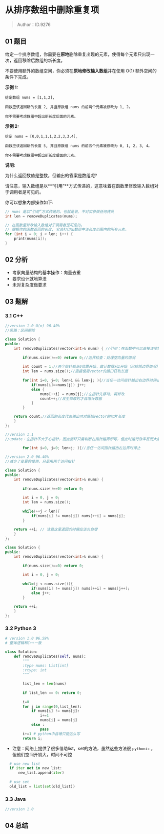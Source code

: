 # 从排序数组中删除重复项 

> Author：ID.9276

## 01 题目

给定一个排序数组，你需要在**原地**删除重复出现的元素，使得每个元素只出现一次，返回移除后数组的新长度。

不要使用额外的数组空间，你必须在**原地修改输入数组**并在使用 O(1) 额外空间的条件下完成。

**示例 1:**

```
给定数组 nums = [1,1,2], 

函数应该返回新的长度 2, 并且原数组 nums 的前两个元素被修改为 1, 2。 

你不需要考虑数组中超出新长度后面的元素。
```

**示例 2:**

```
给定 nums = [0,0,1,1,1,2,2,3,3,4],

函数应该返回新的长度 5, 并且原数组 nums 的前五个元素被修改为 0, 1, 2, 3, 4。

你不需要考虑数组中超出新长度后面的元素。
```

**说明:**

为什么返回数值是整数，但输出的答案是数组呢?

请注意，输入数组是以**“引用”**方式传递的，这意味着在函数里修改输入数组对于调用者是可见的。

你可以想象内部操作如下:

```c++
// nums 是以“引用”方式传递的。也就是说，不对实参做任何拷贝
int len = removeDuplicates(nums);

// 在函数里修改输入数组对于调用者是可见的。
// 根据你的函数返回的长度, 它会打印出数组中该长度范围内的所有元素。
for (int i = 0; i < len; i++) {
    print(nums[i]);
}
```

## 02 分析

- 考察向量结构的基本操作：向量去重
- 要求设计就地算法
- 未对复杂度做要求

## 03 题解

### 3.1 C++

```c++
//version 1.0 O(n) 96.40%
//思路：区间删除

class Solution {
public:
    int removeDuplicates(vector<int>& nums) { //引用：在函数中可以直接该地址上的数据
        
        if(nums.size()==0) return 0;//边界检查：处理空向量的情况
        
        int count = 1;//两个指针都从0位置开始，故计数器从1开始（已排除边界情况）
        int len = nums.size();//直接使用vector的接口获取长度
        
        for(int i=0, j=0; len>i && len>j; ){//当任一访问指针越出右边界时停止
            if(nums[i]==nums[j]) j++;
            else {
                nums[++i] = nums[j];//左指针先移动，再修改
                count++;//发生修改时才自增计数器
            }
        }

    return count;//返回的长度代表输出时对原始vector的切片长度
    }
};
```

```c++
//version 1.1
//update：左指针不大于右指针，因此循环只需判断右指针越界即可，但此时运行效率反而大幅下降了？？
        
        for(int i=0, j=0; len>j; ){//当任一访问指针越出右边界时停止

```

```c++
//version 2.0 96.40%
//减少了变量的使用，只是用两个访问指针

class Solution {
public:
    int removeDuplicates(vector<int>& nums) {
        
        if(nums.size()==0) return 0;
        
        int i = 0, j = 0;
        int len = nums.size();
        
        while(++j < len){
            if(nums[i] != nums[j]) nums[++i] = nums[j];
        }
        
    return ++i; // 注意这里返回的时候应该先自增
    }
};
```

```c++
class Solution {
public:
    int removeDuplicates(vector<int>& nums) {
        
        if(nums.size()==0) return 0;
        
        int i = 0, j = 0;
        
        while(j < nums.size()){
            if(nums[i] != nums[j]) nums[++i] = nums[j++];
            else j++;
        }
        
    return ++i;
    }
};
```



### 3.2 Python 3

```python
# version 1.0 96.59%
# 整体逻辑和C++一致

class Solution:
    def removeDuplicates(self, nums):
        """
        :type nums: List[int]
        :rtype: int
        """
        
        list_len = len(nums)
        
        if list_len == 0: return 0;
        
        i=0
        for j in range(0,list_len):
            if nums[i] != nums[j]:
                i+=1
                nums[i] = nums[j]
            else :
                pass
        i+=1 # python中自增只能这么写
        return i;
```

- 注意：网络上提供了很多借助list，set的方法，虽然这些方法很 `pythonic` ，但他们空间开销大，时间不可控

```python
  # use new list
  if iter not in new_list: 
      new_list.append(iter)
  
  # use set
  old_list = list(set(old_list))
```

### 3.3 Java

```java
//version 1.0
```



## 04 总结

